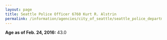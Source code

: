 ```yaml
---
layout: page
title: Seattle Police Officer 6760 Kurt R. Alstrin
permalink: /information/agencies/city_of_seattle/seattle_police_department/copbook/6760/
---
```


**Age as of Feb. 24, 2016:** 43.0
